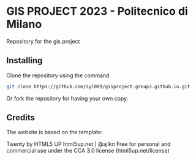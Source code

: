 # GIS PROJECT 2023 - Politecnico di Milano
Repository for the gis project 

## Installing
Clone the repository using the command 
```sh
git clone https://github.com/zyl009/gisproject.group3.github.io.git
```

Or fork the repository for having your own copy.


## Credits
The website is based on the template:

Twenty by HTML5 UP
html5up.net | @ajlkn
Free for personal and commercial use under the CCA 3.0 license (html5up.net/license)
